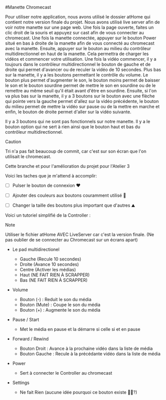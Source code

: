 #Manette Chromecast

Pour utiliser notre application, nous avons utilisé le dossier atHome qui contient notre version finale du projet. Nous avons utilisé live server afin de voir notre manette sur une page web. 
Une fois la page ouverte, faites un clic droit de la souris et appuyez sur cast afin de vous connecter au chromecast. Une fois la manette connectée, appuyer sur le bouton Power situé en bas à droite de la manette afin de vous connecté au chromecast avec la manette. Ensuite, appuyer sur le bouton au milieu du contrôleur multidirectionnel en haut de la manette. Cela permettra de charger les vidéos et commencer votre utilisation. Une fois la vidéo commencer, il y a toujours dans le contrôleur multidirectionnel le bouton de gauche et de droite qui permet d'avancer ou de reculer la vidéo de 10 secondes. Plus bas sur la manette, il y a les boutons permettant le contrôle du volume. Le bouton plus permet d'augmenter le son, le bouton moins permet de baisser le son et le bouton sourdine permet de mettre le son en sourdine ou de le remettre au même seuil qu'il était avant d'être en sourdine. Ensuite, si l'on va plus bas sur la manette, il y a 3 boutons sur le bouton avec une flèche qui pointe vers la gauche permet d'allez sur la vidéo précédente, le bouton du milieu permet de mettre la vidéo sur pause ou de la mettre en marche et enfin, le bouton de droite permet d'aller sur la vidéo suivante.

Il y a 3 boutons qui ne sont pas fonctionnels sur notre manette. Il y a le bouton option qui ne sert à rien ainsi que le bouton haut et bas du contrôleur multidirectionnel.

> [!CAUTION]
> Tri n'a pas fait beaucoup de commit, car c'est sur son écran que l'on utilisait le chromecast.

Cette branche et pour l'amélioration du projet pour l'Atelier 3

Voici les taches que je m'attend à accomplir:
- [ ] Pulser le bouton de connexion ❤️
- [ ] Ajouter des couleurs aux boutons couramment utilisé 🌈
- [ ] Changer la taille des boutons plus important que d'autres ⛰️


Voici un tutoriel simplifié de la Controller :

> [!NOTE]
> Utiliser le fichier atHome AVEC LiveServer car c'est la version finale.
> (Ne pas oublier de se connecter au Chromecast sur un écrans apart)


* Le pad multidirectionel
  - Gauche (Recule 10 secondes)
  - Droite (Avance 10 secondes)
  - Centre (Activer les médias)
  - Haut (NE FAIT RIEN À SCRAPPER)
  - Bas (NE FAIT RIEN À SCRAPPER)

* Volume
  - Bouton (-) : Reduit le son du média
  - Bouton (Mute) : Coupe le son du média
  - Bouton (+) : Augmente le son du média

* Pause / Start
  - Met le média en pause et la démarre si celle si et en pause

* Forward / Rewind
  - Bouton Droit : Avance à la prochaine vidéo dans la liste de média
  - Bouton Gauche : Recule à la précédante vidéo dans la liste de média


* Power
  - Sert à connecter le Controller au chromecast 
  
* Settings 
  - Ne fait Rien (aucune idée pourquoi ce bouton existe 🤷‍♂️?)
  




